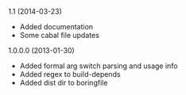 1.1 (2014-03-23)

   * Added documentation
   * Some cabal file updates


1.0.0.0 (2013-01-30)

   * Added formal arg switch parsing and usage info
   * Added regex to build-depends
   * Added dist dir to boringfile
